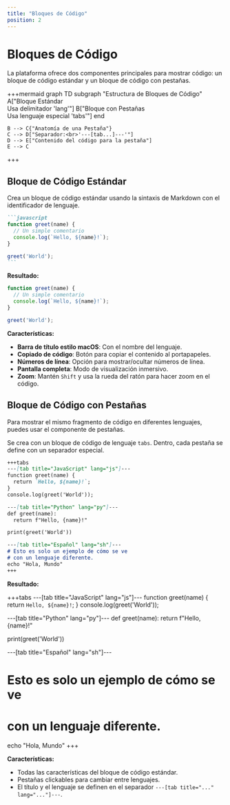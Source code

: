 ```yaml
---
title: "Bloques de Código"
position: 2
---
```


# Bloques de Código

La plataforma ofrece dos componentes principales para mostrar código: un bloque de código estándar y un bloque de código con pestañas.

+++mermaid
graph TD
    subgraph "Estructura de Bloques de Código"
        A["Bloque Estándar<br>Usa delimitador 'lang'"]
        B["Bloque con Pestañas<br>Usa lenguaje especial 'tabs'"]
    end
    
    B --> C{"Anatomía de una Pestaña"}
    C --> D["Separador:<br>'---[tab...]---'"]
    D --> E["Contenido del código para la pestaña"]
    E --> C
+++

## Bloque de Código Estándar

Crea un bloque de código estándar usando la sintaxis de Markdown con el identificador de lenguaje.

````markdown
```javascript
function greet(name) {
  // Un simple comentario
  console.log(`Hello, ${name}!`);
}

greet('World');
```
````

**Resultado:**

```javascript
function greet(name) {
  // Un simple comentario
  console.log(`Hello, ${name}!`);
}

greet('World');
```

**Características:**
- **Barra de título estilo macOS**: Con el nombre del lenguaje.
- **Copiado de código**: Botón para copiar el contenido al portapapeles.
- **Números de línea**: Opción para mostrar/ocultar números de línea.
- **Pantalla completa**: Modo de visualización inmersivo.
- **Zoom**: Mantén `Shift` y usa la rueda del ratón para hacer zoom en el código.

## Bloque de Código con Pestañas

Para mostrar el mismo fragmento de código en diferentes lenguajes, puedes usar el componente de pestañas.

Se crea con un bloque de código de lenguaje `tabs`. Dentro, cada pestaña se define con un separador especial.

````markdown
+++tabs
---[tab title="JavaScript" lang="js"]---
function greet(name) {
  return `Hello, ${name}!`;
}
console.log(greet('World'));

---[tab title="Python" lang="py"]---
def greet(name):
  return f"Hello, {name}!"

print(greet('World'))

---[tab title="Español" lang="sh"]---
# Esto es solo un ejemplo de cómo se ve
# con un lenguaje diferente.
echo "Hola, Mundo"
+++
````

**Resultado:**

+++tabs
---[tab title="JavaScript" lang="js"]---
function greet(name) {
  return `Hello, ${name}!`;
}
console.log(greet('World'));

---[tab title="Python" lang="py"]---
def greet(name):
  return f"Hello, {name}!"

print(greet('World'))

---[tab title="Español" lang="sh"]---
# Esto es solo un ejemplo de cómo se ve
# con un lenguaje diferente.
echo "Hola, Mundo"
+++

**Características:**
- Todas las características del bloque de código estándar.
- Pestañas clickables para cambiar entre lenguajes.
- El título y el lenguaje se definen en el separador `---[tab title="..." lang="..."]---`.

